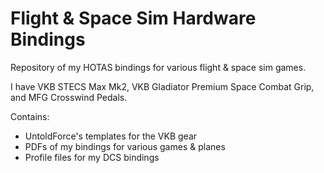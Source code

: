 # Flight & Space Sim Hardware Bindings

Repository of my HOTAS bindings for various flight & space sim games.

I have VKB STECS Max Mk2, VKB Gladiator Premium Space Combat Grip, and MFG
Crosswind Pedals.

Contains:
* UntoldForce's templates for the VKB gear
* PDFs of my bindings for various games & planes
* Profile files for my DCS bindings
